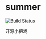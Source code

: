 summer
======
[![Build Status](https://travis-ci.org/atschx/summer.svg?branch=master)](https://travis-ci.org/atschx/summer)

开源小把戏
